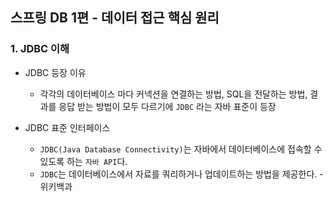 ## 스프링 DB 1편 - 데이터 접근 핵심 원리

### 1. JDBC 이해
* JDBC 등장 이유
  * 각각의 데이터베이스 마다 커넥션을 연결하는 방법, SQL을 전달하는 방법,
  결과를 응답 받는 방법이 모두 다르기에 `JDBC` 라는 자바 표준이 등장

* JDBC 표준 인터페이스
  * `JDBC(Java Database Connectivity)`는 자바에서 데이터베이스에 접속할 수 있도록 하는 `자바 API`다.
  * `JDBC`는 데이터베이스에서 자료를 쿼리하거나 업데이트하는 방법을 제공한다. - 위키백과